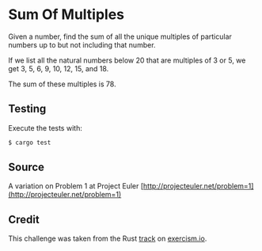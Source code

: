 # Sum Of Multiples


Given a number, find the sum of all the unique multiples of particular numbers up to
but not including that number.

If we list all the natural numbers below 20 that are multiples of 3 or 5,
we get 3, 5, 6, 9, 10, 12, 15, and 18.

The sum of these multiples is 78.

## Testing

Execute the tests with:

```bash
$ cargo test
```
## Source

A variation on Problem 1 at Project Euler [http://projecteuler.net/problem=1](http://projecteuler.net/problem=1)

## Credit

This challenge was taken from the Rust [track](https://exercism.io/my/tracks/rust) on [exercism.io](https://exercism.io).
